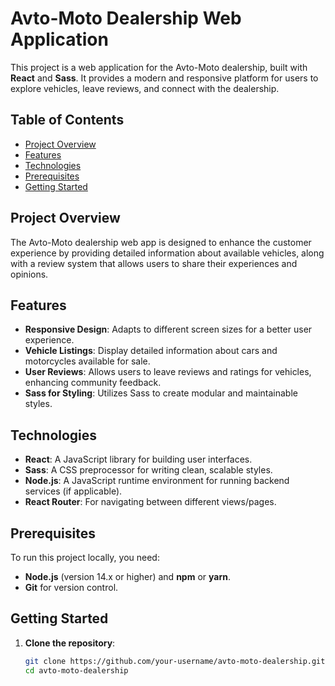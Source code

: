 # Avto-Moto Dealership Web Application

This project is a web application for the Avto-Moto dealership, built with **React** and **Sass**. It provides a modern and responsive platform for users to explore vehicles, leave reviews, and connect with the dealership.

## Table of Contents

- [Project Overview](#project-overview)
- [Features](#features)
- [Technologies](#technologies)
- [Prerequisites](#prerequisites)
- [Getting Started](#getting-started)

## Project Overview

The Avto-Moto dealership web app is designed to enhance the customer experience by providing detailed information about available vehicles, along with a review system that allows users to share their experiences and opinions.

## Features

- **Responsive Design**: Adapts to different screen sizes for a better user experience.
- **Vehicle Listings**: Display detailed information about cars and motorcycles available for sale.
- **User Reviews**: Allows users to leave reviews and ratings for vehicles, enhancing community feedback.
- **Sass for Styling**: Utilizes Sass to create modular and maintainable styles.

## Technologies

- **React**: A JavaScript library for building user interfaces.
- **Sass**: A CSS preprocessor for writing clean, scalable styles.
- **Node.js**: A JavaScript runtime environment for running backend services (if applicable).
- **React Router**: For navigating between different views/pages.

## Prerequisites

To run this project locally, you need:

- **Node.js** (version 14.x or higher) and **npm** or **yarn**.
- **Git** for version control.

## Getting Started

1. **Clone the repository**:

   ```bash
   git clone https://github.com/your-username/avto-moto-dealership.git
   cd avto-moto-dealership
